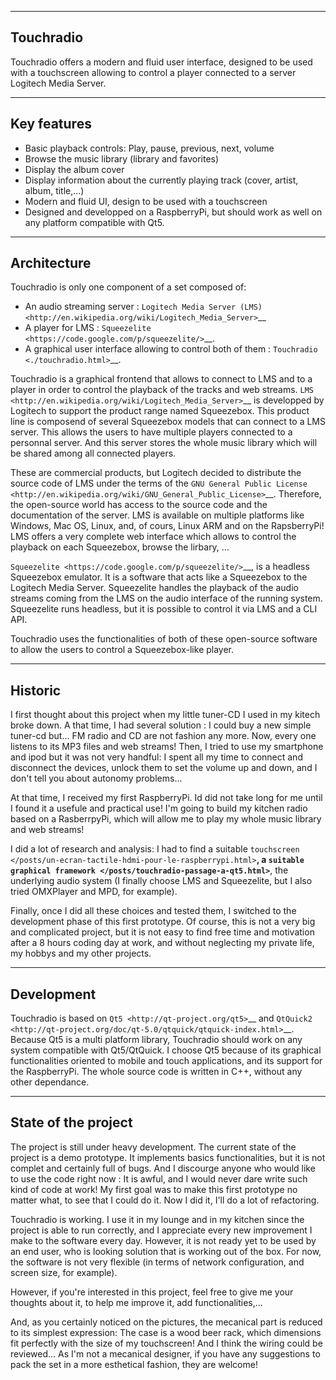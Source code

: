 ----------
Touchradio
----------

Touchradio offers a modern and fluid user interface, designed to be used with a touchscreen allowing to control a player connected to a server Logitech Media Server.

------------
Key features
------------

* Basic playback controls: Play, pause, previous, next, volume
* Browse the music library (library and favorites)
* Display the album cover
* Display information about the currently playing track (cover, artist, album, title,...)
* Modern and fluid UI, design to be used with a touchscreen
* Designed and developped on a RaspberryPi, but should work as well on any platform compatible with Qt5.

------------
Architecture
------------
Touchradio is only one component of a set composed of:

* An audio streaming server : `Logitech Media Server (LMS) <http://en.wikipedia.org/wiki/Logitech_Media_Server>`__
* A player for LMS : `Squeezelite <https://code.google.com/p/squeezelite/>`__. 
* A graphical user interface allowing to control both of them : `Touchradio <./touchradio.html>`__.

Touchradio is a graphical frontend that allows to connect to LMS and to a player in order to control the playback of the tracks and web streams.
`LMS <http://en.wikipedia.org/wiki/Logitech_Media_Server>`__ is developped by Logitech to support the product range named Squeezebox. This product line is composend of several Squeezebox models that can connect to a LMS server. This allows the users to have multiple players connected to a personnal server. And this server stores the whole music library which will be shared among all connected players.

These are commercial products, but Logitech decided to distribute the source code of LMS under the terms of the `GNU General Public License <http://en.wikipedia.org/wiki/GNU_General_Public_License>`__. Therefore, the open-source world has access to the source code and the documentation of the server. LMS is available on multiple platforms like Windows, Mac OS, Linux, and, of cours, Linux ARM and on the RapsberryPi!
LMS offers a very complete web interface which allows to control the playback on each Squeezebox, browse the lirbary, ...

`Squeezelite <https://code.google.com/p/squeezelite/>`__, is a headless Squeezebox emulator. It is a software that acts like a Squeezebox to the Logitech Media Server. Squeezelite handles the playback of the audio streams coming from the LMS on the audio interface of the running system. Squeezelite runs headless, but it is possible to control it via LMS and a CLI API.

Touchradio uses the functionalities of both of these open-source software to allow the users to control a Squeezebox-like player.

--------
Historic
--------
I first thought about this project when my little tuner-CD I used in my kitech broke down. A that time, I had several solution : I could buy a new simple tuner-cd but... FM radio and CD are not fashion any more. Now, every one listens to its MP3 files and web streams!
Then, I tried to use my smartphone and ipod but it was not very handful: I spent all my time to connect and disconnect the devices, unlock them to set the volume up and down, and I don't tell you about autonomy problems...

At that time, I received my first RaspberryPi. Id did not take long for me until I found it a usefule and practical use! I'm going to build my kitchen radio based on a RasberrpyPi, which will allow me to play my whole music library and web streams!

I did a lot of research and analysis: I had to find a suitable `touchscreen </posts/un-ecran-tactile-hdmi-pour-le-raspberrypi.html>`__, a `suitable graphical framework </posts/touchradio-passage-a-qt5.html>`__, the underlying audio system (I finally choose LMS and Squeezelite, but I also tried OMXPlayer and MPD, for example).

Finally, once I did all these choices and tested them, I switched to the development phase of this first prototype. Of course, this is not a very big and complicated project, but it is not easy to find free time and motivation after a 8 hours coding day at work, and without neglecting my private life, my hobbys and my other projects.

-----------
Development
-----------
Touchradio is based on `Qt5 <http://qt-project.org/qt5>`__ and `QtQuick2 <http://qt-project.org/doc/qt-5.0/qtquick/qtquick-index.html>`__. Because Qt5 is a multi platform library, Touchradio should work on any system compatible with Qt5/QtQuick. I choose Qt5 because of its graphical functionalities oriented to mobile and touch applications, and its support for the RaspberryPi.
The whole source code is written in C++, without any other dependance.

--------------------
State of the project
--------------------
The project is still under heavy development. The current state of the project is a demo prototype. It implements basics functionalities, but it is not complet and certainly full of bugs. And I discourge anyone who would like to use the code right now : It is awful, and I would never dare write such kind of code at work! My first goal was to make this first prototype no matter what, to see that I could do it. Now I did it, I'll do a lot of refactoring.

Touchradio is working. I use it in my lounge and in my kitchen since the project is able to run correctly, and I appreciate every new improvement I make to the software every day. However, it is not ready yet to be used by an end user, who is looking solution that is working out of the box. For now, the software is not very flexible (in terms of network configuration, and screen size, for example).

However, if you're interested in this project, feel free to give me your thoughts about it, to help me improve it, add functionalities,...

And, as you certainly noticed on the pictures, the mecanical part is reduced to its simplest expression: The case is a wood beer rack, which dimensions fit perfectly with the size of my touchscreen! And I think the wiring could be reviewed... As I'm not a mecanical designer, if you have any suggestions to pack the set in a more esthetical fashion, they are welcome!

